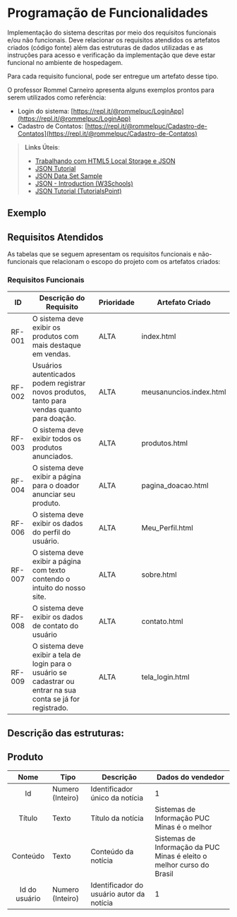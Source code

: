 # Programação de Funcionalidades

Implementação do sistema descritas por meio dos requisitos funcionais e/ou não funcionais. Deve relacionar os requisitos atendidos os artefatos criados (código fonte) além das estruturas de dados utilizadas e as instruções para acesso e verificação da implementação que deve estar funcional no ambiente de hospedagem.

Para cada requisito funcional, pode ser entregue um artefato desse tipo.

O professor Rommel Carneiro apresenta alguns exemplos prontos para serem utilizados como referência:
- Login do sistema: [https://repl.it/@rommelpuc/LoginApp](https://repl.it/@rommelpuc/LoginApp) 
- Cadastro de Contatos: [https://repl.it/@rommelpuc/Cadastro-de-Contatos](https://repl.it/@rommelpuc/Cadastro-de-Contatos)


> **Links Úteis**:
>
> - [Trabalhando com HTML5 Local Storage e JSON](https://www.devmedia.com.br/trabalhando-com-html5-local-storage-e-json/29045)
> - [JSON Tutorial](https://www.w3resource.com/JSON)
> - [JSON Data Set Sample](https://opensource.adobe.com/Spry/samples/data_region/JSONDataSetSample.html)
> - [JSON - Introduction (W3Schools)](https://www.w3schools.com/js/js_json_intro.asp)
> - [JSON Tutorial (TutorialsPoint)](https://www.tutorialspoint.com/json/index.htm)

## Exemplo

## Requisitos Atendidos

As tabelas que se seguem apresentam os requisitos funcionais e não-funcionais que relacionam o escopo do projeto com os artefatos criados:

### Requisitos Funcionais

|ID    | Descrição do Requisito | Prioridade | Artefato Criado |
|------|------------------------|------------|-----------------|
|RF-001| O sistema deve exibir os produtos com mais destaque em vendas. | ALTA | index.html |
|RF-002| Usuários autenticados podem registrar novos produtos, tanto para vendas quanto para doação. | ALTA | meusanuncios.index.html |
|RF-003| O sistema deve exibir todos os produtos anunciados. | ALTA | produtos.html |
|RF-004| O sistema deve exibir a página para o doador anunciar seu produto. | ALTA | pagina_doacao.html |
|RF-006| O sistema deve exibir os dados do perfil do usuário. | ALTA | Meu_Perfil.html |
|RF-007| O sistema deve exibir a página com texto contendo o intuito do nosso site. | ALTA | sobre.html |
|RF-008| O sistema deve exibir os dados de contato do usuário | ALTA | contato.html |
|RF-009| O sistema deve exibir a tela de login para o usuário se cadastrar ou entrar na sua conta se já for registrado. | ALTA | tela_login.html |



## Descrição das estruturas:

## Produto
|  **Nome**      | **Tipo**          | **Descrição**                             | **Dados do vendedor**                          |
|:--------------:|-------------------|-------------------------------------------|------------------------------------------------|
| Id             | Numero (Inteiro)  | Identificador único da notícia            | 1                                              |
| Título         | Texto             | Título da notícia                         | Sistemas de Informação PUC Minas é o melhor    |
| Conteúdo       | Texto             | Conteúdo da notícia                       | Sistemas de Informação da PUC Minas é eleito o melhor curso do Brasil                            |
| Id do usuário  | Numero (Inteiro)  | Identificador do usuário autor da notícia | 1                                              |

